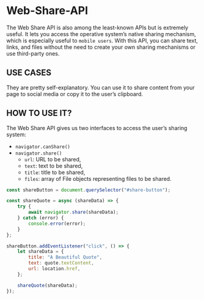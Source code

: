 Web-Share-API
=============

The Web Share API is also among the least-known APIs but is extremely useful. It lets you access the operative system’s native sharing mechanism, which is especially useful to `mobile users`. With this API, you can share text, links, and files without the need to create your own sharing mechanisms or use third-party ones.

## USE CASES 

They are pretty self-explanatory. You can use it to share content from your page to social media or copy it to the user’s clipboard.

## HOW TO USE IT?

The Web Share API gives us two interfaces to access the user’s sharing system:

- `navigator.canShare()`
- `navigator.share()`
	+ `url`: URL to be shared,
	+ `text`: text to be shared,	
	+ `title`: title to be shared,
	+ `files`: array of File objects representing files to be shared.

```js
const shareButton = document.querySelector("#share-button");

const shareQuote = async (shareData) => {
    try {
        await navigator.share(shareData);
    } catch (error) {
        console.error(error);
    }
};

shareButton.addEventListener("click", () => {
    let shareData = {
        title: "A Beautiful Quote",
        text: quote.textContent,
        url: location.href,
    };

    shareQuote(shareData);
});
```